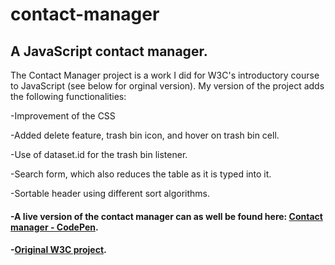 # contact-manager
## A JavaScript contact manager.

The Contact Manager project is a work I did for W3C's introductory course to JavaScript (see below for orginal version). My version of the project adds the following functionalities:

-Improvement of the CSS

-Added delete feature, trash bin icon, and hover on trash bin cell.

-Use of dataset.id for the trash bin listener.

-Search form, which also reduces the table as it is typed into it.

-Sortable header using different sort algorithms.

#### -A live version of the contact manager can as well be found here: [Contact manager - CodePen](https://codepen.io/ialuna/pen/eyZYRJ?editors=0010).

#### -[Original W3C project](https://codepen.io/w3devcampus/pen/awypEg).
